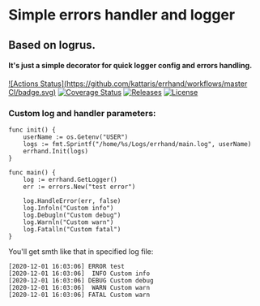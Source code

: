 # Simple errors handler and logger
## Based on logrus. 
#### It's just a simple decorator for quick logger config and errors handling.

[![Actions Status](https://github.com/kattaris/errhand/workflows/master CI/badge.svg)](https://github.com/kattaris/errhand/actions)
[![Coverage Status](https://codecov.io/github/kattaris/errhand/coverage.svg?branch=master)](https://codecov.io/gh/kattaris/errhand)
[![Releases](https://img.shields.io/github/v/release/errhand/errhand.svg?include_prereleases&style=flat-square)](https://github.com/kattaris/errhand/releases)
[![License](https://img.shields.io/badge/License-Apache%202.0-blue.svg)](https://opensource.org/licenses/Apache-2.0)

### Custom log and handler parameters:
```
func init() {
	userName := os.Getenv("USER")
	logs := fmt.Sprintf("/home/%s/Logs/errhand/main.log", userName)
	errhand.Init(logs)
}

func main() {
	log := errhand.GetLogger()
	err := errors.New("test error")

	log.HandleError(err, false)
	log.Infoln("Custom info")
	log.Debugln("Custom debug")
	log.Warnln("Custom warn")
	log.Fatalln("Custom fatal")
}
```
You'll get smth like that in specified log file:
```
[2020-12-01 16:03:06] ERROR test
[2020-12-01 16:03:06]  INFO Custom info
[2020-12-01 16:03:06] DEBUG Custom debug
[2020-12-01 16:03:06]  WARN Custom warn
[2020-12-01 16:03:06] FATAL Custom warn
```
